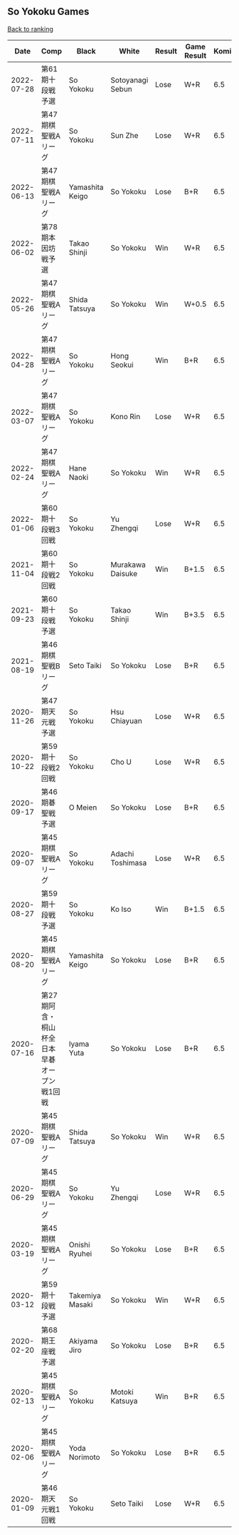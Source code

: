 ## So Yokoku Games

[Back to ranking](../../index.md)




| **Date** | **Comp** | **Black** | **White** | **Result** | **Game Result** | **Komi** | **Rating** | **Diff** | 
| --- | --- | --- | --- | --- | --- | --- | --- | --- |
| 2022-07-28 | 第61期十段戦予選 | So Yokoku | Sotoyanagi Sebun | Lose | W+R | 6.5 | 3207 | -41 | 
| 2022-07-11 | 第47期棋聖戦Aリーグ | So Yokoku | Sun Zhe | Lose | W+R | 6.5 | 3248 | -105 | 
| 2022-06-13 | 第47期棋聖戦Aリーグ | Yamashita Keigo | So Yokoku | Lose | B+R | 6.5 | 3353 | 46 | 
| 2022-06-02 | 第78期本因坊戦予選 | Takao Shinji | So Yokoku | Win | W+R | 6.5 | 3307 | 103 | 
| 2022-05-26 | 第47期棋聖戦Aリーグ | Shida Tatsuya | So Yokoku | Win | W+0.5 | 6.5 | 3204 | 3 | 
| 2022-04-28 | 第47期棋聖戦Aリーグ | So Yokoku | Hong Seokui | Win | B+R | 6.5 | 3201 | 71 | 
| 2022-03-07 | 第47期棋聖戦Aリーグ | So Yokoku | Kono Rin | Lose | W+R | 6.5 | 3130 | -76 | 
| 2022-02-24 | 第47期棋聖戦Aリーグ | Hane Naoki | So Yokoku | Win | W+R | 6.5 | 3206 | 123 | 
| 2022-01-06 | 第60期十段戦3回戦 | So Yokoku | Yu Zhengqi | Lose | W+R | 6.5 | 3083 | 30 | 
| 2021-11-04 | 第60期十段戦2回戦 | So Yokoku | Murakawa Daisuke | Win | B+1.5 | 6.5 | 3053 | 404 | 
| 2021-09-23 | 第60期十段戦予選 | So Yokoku | Takao Shinji | Win | B+3.5 | 6.5 | 2649 | 0 | 
| 2021-08-19 | 第46期棋聖戦Bリーグ | Seto Taiki | So Yokoku | Lose | B+R | 6.5 | 2649 | -76 | 
| 2020-11-26 | 第47期天元戦予選 | So Yokoku | Hsu Chiayuan | Lose | W+R | 6.5 | 2725 | -85 | 
| 2020-10-22 | 第59期十段戦2回戦 | So Yokoku | Cho U | Lose | W+R | 6.5 | 2810 | -65 | 
| 2020-09-17 | 第46期碁聖戦予選 | O Meien | So Yokoku | Lose | B+R | 6.5 | 2875 | -16 | 
| 2020-09-07 | 第45期棋聖戦Aリーグ | So Yokoku | Adachi Toshimasa | Lose | W+R | 6.5 | 2891 | -69 | 
| 2020-08-27 | 第59期十段戦予選 | So Yokoku | Ko Iso | Win | B+1.5 | 6.5 | 2960 | 18 | 
| 2020-08-20 | 第45期棋聖戦Aリーグ | Yamashita Keigo | So Yokoku | Lose | B+R | 6.5 | 2942 | -26 | 
| 2020-07-16 | 第27期阿含・桐山杯全日本早碁オープン戦1回戦 | Iyama Yuta | So Yokoku | Lose | B+R | 6.5 | 2968 | -9 | 
| 2020-07-09 | 第45期棋聖戦Aリーグ | Shida Tatsuya | So Yokoku | Win | W+R | 6.5 | 2977 | 92 | 
| 2020-06-29 | 第45期棋聖戦Aリーグ | So Yokoku | Yu Zhengqi | Lose | W+R | 6.5 | 2885 | 50 | 
| 2020-03-19 | 第45期棋聖戦Aリーグ | Onishi Ryuhei | So Yokoku | Lose | B+R | 6.5 | 2835 | -21 | 
| 2020-03-12 | 第59期十段戦予選 | Takemiya Masaki | So Yokoku | Win | W+R | 6.5 | 2856 | 61 | 
| 2020-02-20 | 第68期王座戦予選 | Akiyama Jiro | So Yokoku | Lose | B+R | 6.5 | 2795 | -118 | 
| 2020-02-13 | 第45期棋聖戦Aリーグ | So Yokoku | Motoki Katsuya | Win | B+R | 6.5 | 2913 | 187 | 
| 2020-02-06 | 第45期棋聖戦Aリーグ | Yoda Norimoto | So Yokoku | Lose | B+R | 6.5 | 2726 | -60 | 
| 2020-01-09 | 第46期天元戦1回戦 | So Yokoku | Seto Taiki | Lose | W+R | 6.5 | 2786 | missing |




